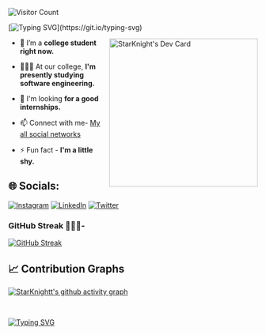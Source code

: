 ![Visitor Count](https://profile-counter.glitch.me/StarKnightt/count.svg)
</div>  



[![Typing SVG](https://readme-typing-svg.demolab.com?font=Berkshire+Swash&duration=3000&pause=1000&color=1FF7F5&width=435&lines=About+Me+-;I'm+a+college+student+from+CS-IT+branch;Trying+to+learn+efficiently.)](https://git.io/typing-svg)
  <div id= "About me">
<a href="https://app.daily.dev/star_knight___"><img src="https://api.daily.dev/devcards/19fc6ec1ce6949f0b12a1227970d639e.png?r=z2q" width="300" align="right"alt="StarKnight's Dev Card"/></a>




- 🔭 I’m a **college student right now.**

- 🧑🏻‍💻 At our college, **I'm presently studying software engineering.**

- 🤔 I'm looking **for a good internships.**

- 📫 Connect with me- [My all social networks](https://linkfree.io/StarKnightt)

- ⚡ Fun fact - **I'm a little shy.**
  
 <!-- Social media accounts --> 
 ## 🌐 Socials:
[![Instagram](https://img.shields.io/badge/Instagram-%23E4405F.svg?logo=Instagram&logoColor=white)](https://instagram.com/starknight__) [![LinkedIn](https://img.shields.io/badge/LinkedIn-%230077B5.svg?logo=linkedin&logoColor=white)](https://linkedin.com/in/prasenjitnayak)  [![Twitter](https://img.shields.io/badge/Twitter-%231DA1F2.svg?logo=Twitter&logoColor=white)](https://twitter.com/Star_Knight12) 
 
 <!-- Github Stats -->
 ### GitHub Streak 🧑🏻‍💻-
  [![GitHub Streak](https://streak-stats.demolab.com?user=StarKnightt&theme=neon)](https://git.io/streak-stats)
                                                                                                                                                                       


<!-- Contribution Graph -->
## 📈 Contribution Graphs
[![StarKnightt's github activity graph](https://github-readme-activity-graph.vercel.app/graph?username=StarKnightt&theme=high-contrast)](https://github.com/StarKnightt/github-readme-activity-graph)
  
   <br/>  

  [![Typing SVG](https://readme-typing-svg.demolab.com?font=Lucida+Sans&size=25&pause=1000&color=31F7E1&width=435&lines=Have+a+Great+Day+%F0%9F%A5%B0;You+are+a+beautiful+Person+%F0%9F%98%84)](https://git.io/typing-svg)
  
  
<!-- End of the README file :) --!>
